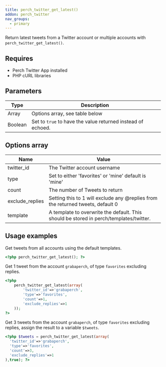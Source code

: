 ```yaml
---
title: perch_twitter_get_latest()
addon: perch_twitter
nav_groups:
  - primary
---
```


Return latest tweets from a Twitter account or multiple accounts with `perch_twitter_get_latest()`.

## Requires

- Perch Twitter App installed
- PHP cURL libraries

## Parameters

| Type | Description |
|-|-|
| Array   | Options array, see table below |
| Boolean | Set to `true` to have the value returned instead of echoed. |


## Options array

|Name|Value|
|-|-|
|twitter_id|The Twitter account username|
|type|Set to either 'favorites' or 'mine' default is 'mine'|
|count|The number of Tweets to return|
|exclude_replies|Setting this to 1 will exclude any @replies from the returned tweets, default 0|
|template|A template to overwrite the default. This should be stored in perch/templates/twitter. |

## Usage examples

Get tweets from all accounts using the default templates.

```php
<?php perch_twitter_get_latest(); ?>
```

Get 1 tweet from the account `grabaperch`, of type `favorites` excluding replies.

```php
<?php
    perch_twitter_get_latest(array(
        'twitter_id'=>'grabaperch',
        'type'=>'favorites',
        'count'=>1,
        'exclude_replies'=>1
    ));
?>
```

Get 3 tweets from the account `grabaperch`, of type `favorites` excluding replies, assign the result to a variable `$tweets`.

```php
<?php $tweets = perch_twitter_get_latest(array(
  'twitter_id'=>'grabaperch',
  'type'=>'favorites',
  'count'=>3,
  'exclude_replies'=>1
),true); ?>
```
